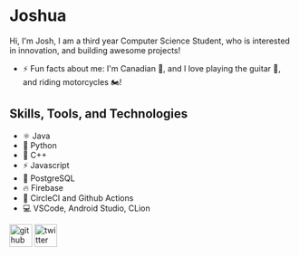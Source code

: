 # Joshua
Hi, I'm Josh, I am a third year Computer Science Student, who is interested in innovation, and building awesome projects!

- ⚡ Fun facts about me: I'm Canadian 🍁, and I love playing the guitar 🎸, and riding motorcycles 🏍️!

## Skills, Tools, and Technologies
* ⚛  Java
* 🐍 Python
* 🧠 C++
* ⚡ Javascript
* 🐘 PostgreSQL
* 🔥 Firebase
* 🔄 CircleCI and Github Actions
* 💻 VSCode, Android Studio, CLion

[<img src='https://cdn.jsdelivr.net/npm/simple-icons@3.0.1/icons/github.svg' alt='github' height='40'>](https://github.com/joshrtust)  [<img src='https://cdn.jsdelivr.net/npm/simple-icons@3.0.1/icons/twitter.svg' alt='twitter' height='40'>](https://twitter.com/joshrtust)  



